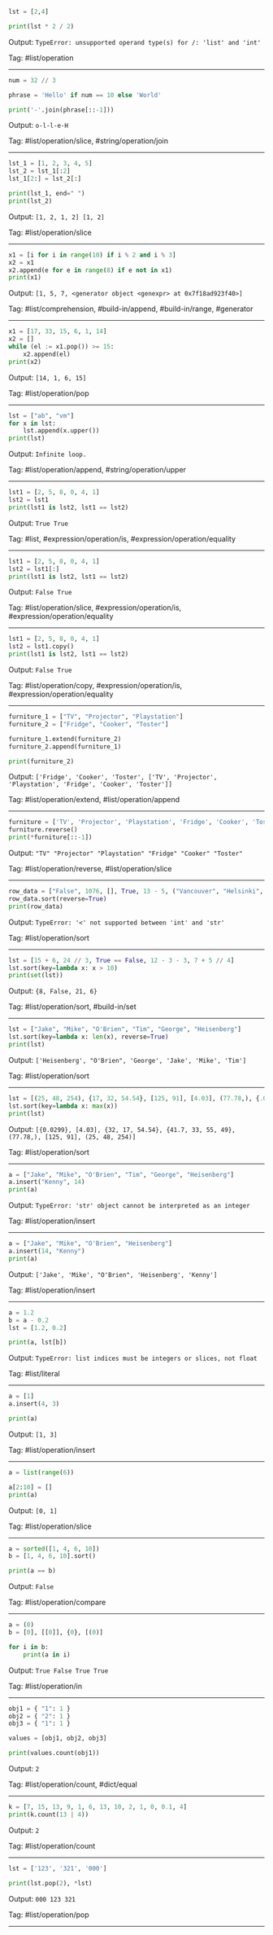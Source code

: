 ```python
lst = [2,4]

print(lst * 2 / 2)
```
Output: `TypeError: unsupported operand type(s) for /: 'list' and 'int'`

Tag: #list/operation

---
```python
num = 32 // 3

phrase = 'Hello' if num == 10 else 'World'

print('-'.join(phrase[::-1]))
```
Output: `o-l-l-e-H`

Tag: #list/operation/slice, #string/operation/join

---
```python
lst_1 = [1, 2, 3, 4, 5]
lst_2 = lst_1[:2]
lst_1[2:] = lst_2[:]

print(lst_1, end=" ")
print(lst_2)
```
Output: `[1, 2, 1, 2] [1, 2]`

Tag: #list/operation/slice

---
```python
x1 = [i for i in range(10) if i % 2 and i % 3]
x2 = x1
x2.append(e for e in range(8) if e not in x1)
print(x1)
```
Output: `[1, 5, 7, <generator object <genexpr> at 0x7f18ad923f40>]`

Tag: #list/comprehension, #build-in/append, #build-in/range, #generator

---
```python
x1 = [17, 33, 15, 6, 1, 14]
x2 = []
while (el := x1.pop()) >= 15:
    x2.append(el)
print(x2)
```
Output: `[14, 1, 6, 15]`

Tag: #list/operation/pop

---
```python
lst = ["ab", "vm"]
for x in lst:
    lst.append(x.upper())
print(lst)
```
Output: `Infinite loop.`

Tag: #list/operation/append, #string/operation/upper

---
```python
lst1 = [2, 5, 8, 0, 4, 1]
lst2 = lst1
print(lst1 is lst2, lst1 == lst2)
```
Output: `True True`

Tag: #list, #expression/operation/is, #expression/operation/equality

---
```python
lst1 = [2, 5, 8, 0, 4, 1]
lst2 = lst1[:]
print(lst1 is lst2, lst1 == lst2)
```
Output: `False True`

Tag: #list/operation/slice, #expression/operation/is, #expression/operation/equality

---
```python
lst1 = [2, 5, 8, 0, 4, 1]
lst2 = lst1.copy()
print(lst1 is lst2, lst1 == lst2)
```
Output: `False True`

Tag: #list/operation/copy, #expression/operation/is, #expression/operation/equality

---
```python
furniture_1 = ["TV", "Projector", "Playstation"]
furniture_2 = ["Fridge", "Cooker", "Toster"]

furniture_1.extend(furniture_2)
furniture_2.append(furniture_1)

print(furniture_2)
```
Output: `['Fridge', 'Cooker', 'Toster', ['TV', 'Projector', 
'Playstation', 'Fridge', 'Cooker', 'Toster']]`

Tag: #list/operation/extend, #list/operation/append

---
```python
furniture = ['TV', 'Projector', 'Playstation', 'Fridge', 'Cooker', 'Toster']
furniture.reverse()
print(*furniture[::-1])
```
Output: `"TV" "Projector" "Playstation" "Fridge" "Cooker" "Toster"`

Tag: #list/operation/reverse, #list/operation/slice

---
```python
row_data = ["False", 1076, [], True, 13 - 5, ("Vancouver", "Helsinki", "Montreal"), "trust", {56.22, "12"}]
row_data.sort(reverse=True)
print(row_data)
```
Output: `TypeError: '<' not supported between 'int' and 'str'`

Tag: #list/operation/sort

---
```python
lst = [15 + 6, 24 // 3, True == False, 12 - 3 - 3, 7 + 5 // 4]
lst.sort(key=lambda x: x > 10)
print(set(lst))
```
Output: `{8, False, 21, 6}`

Tag: #list/operation/sort, #build-in/set

---
```python
lst = ["Jake", "Mike", "O'Brien", "Tim", "George", "Heisenberg"]
lst.sort(key=lambda x: len(x), reverse=True)
print(lst)
```
Output: `['Heisenberg', "O'Brien", 'George', 'Jake', 'Mike', 'Tim']`

Tag: #list/operation/sort

---
```python
lst = [(25, 48, 254), {17, 32, 54.54}, [125, 91], [4.03], (77.78,), {.0299}, {41.7, 33, 49, 55}]
lst.sort(key=lambda x: max(x))
print(lst)
```
Output: `[{0.0299}, [4.03], {32, 17, 54.54}, {41.7, 33, 55, 49}, (77.78,), [125, 91], (25, 48, 254)]`

Tag: #list/operation/sort

---
```python
a = ["Jake", "Mike", "O'Brien", "Tim", "George", "Heisenberg"]
a.insert("Kenny", 14)
print(a)
```
Output: `TypeError: 'str' object cannot be interpreted as an integer`

Tag: #list/operation/insert

---
```python
a = ["Jake", "Mike", "O'Brien", "Heisenberg"]
a.insert(14, "Kenny")
print(a)
```
Output: `['Jake', 'Mike', "O'Brien", 'Heisenberg', 'Kenny']`

Tag: #list/operation/insert

---
```python
a = 1.2
b = a - 0.2
lst = [1.2, 0.2]

print(a, lst[b])
```
Output: `TypeError: list indices must be integers or slices, not float`

Tag: #list/literal

---

```python
a = [1]
a.insert(4, 3)

print(a)
```
Output: `[1, 3]`

Tag: #list/operation/insert

---

```python
a = list(range(6))

a[2:10] = []
print(a)
```
Output: `[0, 1]`

Tag: #list/operation/slice

---

```python
a = sorted([1, 4, 6, 10])
b = [1, 4, 6, 10].sort()

print(a == b)
```
Output: `False`

Tag: #list/operation/compare

---

```python
a = (0)
b = [0], [[0]], {0}, [(0)]

for i in b:
    print(a in i)
```
Output: `True False True True`

Tag: #list/operation/in

---

```python
obj1 = { "1": 1 }
obj2 = { "2": 1 }
obj3 = { "1": 1 }

values = [obj1, obj2, obj3]

print(values.count(obj1))
```
Output: `2`

Tag: #list/operation/count, #dict/equal

---
```python
k = [7, 15, 13, 9, 1, 6, 13, 10, 2, 1, 0, 0.1, 4]
print(k.count(13 | 4))
```
Output: `2`

Tag: #list/operation/count

---
```python
lst = ['123', '321', '000']

print(lst.pop(2), *lst)

```
Output: `000 123 321`

Tag: #list/operation/pop

---